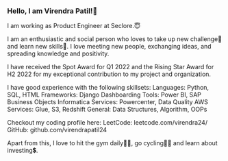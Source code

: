 ### Hello, I am Virendra Patil!👋

I am working as Product Engineer at Seclore.😇

I am an enthusiastic and social person who loves to take up new challenge🎡 and learn new skills🌟. I love meeting new people, exchanging ideas, and spreading knowledge and positivity.

I have received the Spot Award for Q1 2022 and the Rising Star Award for H2 2022 for my exceptional contribution to my project and organization.

I have good experience with the following skillsets:
Languages: Python, SQL, HTML
Frameworks: Django
Dashboarding Tools: Power BI, SAP Business Objects
Informatica Services: Powercenter, Data Quality
AWS Services: Glue, S3, Redshift
General: Data Structures, Algorithm, OOPs 

Checkout my coding profile here: 
LeetCode: leetcode.com/virendra24/
GitHub: github.com/virendrapatil24

Apart from this, I love to hit the gym daily🏋️‍♂️, go cycling🚴‍♂️ and learn about investing💲.
